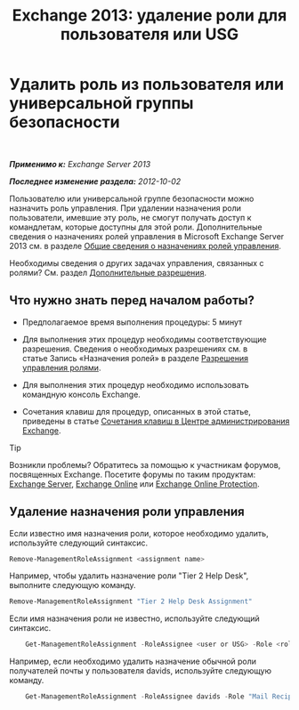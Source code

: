 ﻿---
title: 'Exchange 2013: удаление роли для пользователя или USG'
TOCTitle: Удалить роль из пользователя или универсальной группы безопасности
ms:assetid: df3510ef-e0c2-4d3c-81b0-7dc3e70c01a0
ms:mtpsurl: https://technet.microsoft.com/ru-ru/library/Dd351196(v=EXCHG.150)
ms:contentKeyID: 50489353
ms.date: 05/22/2018
mtps_version: v=EXCHG.150
ms.translationtype: MT
---

# Удалить роль из пользователя или универсальной группы безопасности

 

_**Применимо к:** Exchange Server 2013_

_**Последнее изменение раздела:** 2012-10-02_

Пользователю или универсальной группе безопасности можно назначить роль управления. При удалении назначения роли пользователи, имевшие эту роль, не смогут получать доступ к командлетам, которые доступны для этой роли. Дополнительные сведения о назначениях ролей управления в Microsoft Exchange Server 2013 см. в разделе [Общие сведения о назначениях ролей управления](understanding-management-role-assignments-exchange-2013-help.md).

Необходимы сведения о других задачах управления, связанных с ролями? См. раздел [Дополнительные разрешения](advanced-permissions-exchange-2013-help.md).

## Что нужно знать перед началом работы?

  - Предполагаемое время выполнения процедуры: 5 минут

  - Для выполнения этих процедур необходимы соответствующие разрешения. Сведения о необходимых разрешениях см. в статье Запись «Назначения ролей» в разделе [Разрешения управления ролями](role-management-permissions-exchange-2013-help.md).

  - Для выполнения этих процедур необходимо использовать командную консоль Exchange.

  - Сочетания клавиш для процедур, описанных в этой статье, приведены в статье [Сочетания клавиш в Центре администрирования Exchange](keyboard-shortcuts-in-the-exchange-admin-center-exchange-online-protection-help.md).

> [!TIP]  
> Возникли проблемы? Обратитесь за помощью к участникам форумов, посвященных Exchange. Посетите форумы по таким продуктам: <a href="https://go.microsoft.com/fwlink/p/?linkid=60612">Exchange Server</a>, <a href="https://go.microsoft.com/fwlink/p/?linkid=267542">Exchange Online</a> или <a href="https://go.microsoft.com/fwlink/p/?linkid=285351">Exchange Online Protection</a>.


## Удаление назначения роли управления

Если известно имя назначения роли, которое необходимо удалить, используйте следующий синтаксис.

```powershell
Remove-ManagementRoleAssignment <assignment name>
```

Например, чтобы удалить назначение роли "Tier 2 Help Desk", выполните следующую команду.

```powershell
Remove-ManagementRoleAssignment "Tier 2 Help Desk Assignment"
```

Если имя назначения роли не известно, используйте следующий синтаксис.
```powershell
    Get-ManagementRoleAssignment -RoleAssignee <user or USG> -Role <role name> -Delegating <$true | $false> | Remove-ManagementRoleAssignment 
```
Например, если необходимо удалить назначение обычной роли получателей почты у пользователя davids, используйте следующую команду.
```powershell
    Get-ManagementRoleAssignment -RoleAssignee davids -Role "Mail Recipients" -Delegating $false | Remove-ManagementRoleAssignment
```
